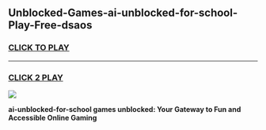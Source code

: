 
## Unblocked-Games-ai-unblocked-for-school-Play-Free-dsaos
<h3>
<a href="https://premium76.site?title=ai-unblocked-for-school&ref=21A">CLICK TO PLAY</a></h3>
<hr>

<h3>
<a href="https://premium76.site?title=ai-unblocked-for-school&ref=21A">CLICK 2 PLAY</a>
  
</h3>

<a href="https://premium76.site?title=ai-unblocked-for-school&ref=21A"><img src="https://clearcache.store/games.png"></a>


**ai-unblocked-for-school games unblocked: Your Gateway to Fun and Accessible Online Gaming**
